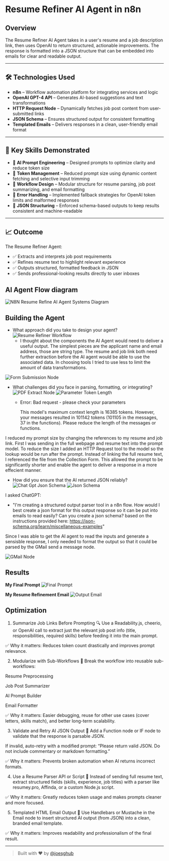# Resume Refiner AI Agent in n8n

## Overview
The Resume Refiner AI Agent takes in a user's resume and a job description link, then uses OpenAI to return structured, actionable improvements. The response is formatted into a JSON structure that can be embedded into emails for clear and readable output.

---

## 🛠️ Technologies Used

- **n8n** – Workflow automation platform for integrating services and logic
- **OpenAI GPT-4 API** – Generates AI-based suggestions and text transformations
- **HTTP Request Node** – Dynamically fetches job post content from user-submitted links
- **JSON Schema** – Ensures structured output for consistent formatting
- **Templated Emails** – Delivers responses in a clean, user-friendly email format

---

## 🧰 Key Skills Demonstrated

- 🔹 **AI Prompt Engineering** – Designed prompts to optimize clarity and reduce token size
- 🔹 **Token Management** – Reduced prompt size using dynamic content fetching and selective input trimming
- 🔹 **Workflow Design** – Modular structure for resume parsing, job post summarizing, and email formatting
- 🔹 **Error Handling** – Implemented fallback strategies for OpenAI token limits and malformed responses
- 🔹 **JSON Structuring** – Enforced schema-based outputs to keep results consistent and machine-readable

---

## 📈 Outcome

The Resume Refiner Agent:
- ✅ Extracts and interprets job post requirements
- ✅ Refines resume text to highlight relevant experience
- ✅ Outputs structured, formatted feedback in JSON
- ✅ Sends professional-looking results directly to user inboxes
## AI Agent Flow diagram
![N8N Resume Refine AI Agent Systems Diagram](https://github.com/joesghub/n8n_ai_agent_resume_refiner/blob/main/img/Resume_refiner_n8n.png?raw=true)

## Building the Agent
- What approach did you take to design your agent?
![Resume Refiner Workflow](https://github.com/joesghub/n8n_ai_agent_resume_refiner/blob/main/img/resume%20refiner%20workflow.png?raw=true)
    - I thought about the components the AI Agent would need to deliver a useful output. The simplest pieces are the applicant name and email address, those are string type. The resume and job link both need further extraction before the AI agent would be able to use the associated data. In choosing tools I tried to use less to limit the amount of data transformations.
 
![Form Submission Node](https://github.com/joesghub/n8n_ai_agent_resume_refiner/blob/main/img/form%20submission%20node.png?raw=true) 

- What challenges did you face in parsing, formatting, or integrating?
![PDF Extract Node]([https://github.com/joesghub/n8n_ai_agent_resume_refiner/blob/main/img/form%20submission%20node.png?raw=true](https://github.com/joesghub/n8n_ai_agent_resume_refiner/blob/main/img/pdf%20extract%20node.png?raw=true)) 
![Parameter Token Length](https://github.com/joesghub/n8n_ai_agent_resume_refiner/blob/main/img/parameter%20token%20length.png?raw=true)
  - Error: Bad request - please check your parameters
    
    This model's maximum context length is 16385 tokens. However, your messages resulted in 101142 tokens (101105 in the messages, 37 in the functions). Please reduce the length of the messages or functions.

I reduced my prompt size by changing the references to my resume and job link. First I was sending in the full webpage and resume text into the prompt model. To reduce the size I added an HTTP Request tool to the model so the lookup would be run after the prompt. Instead of linking the full resume text, I referenced the file from the Collection Form. This allowed the prompt to be significantly shorter and enable the agent to deliver a response in a more effecient manner. 

- How did you ensure that the AI returned JSON reliably?
![Chat Gpt Json Schema](https://github.com/joesghub/n8n_ai_agent_resume_refiner/blob/main/img/chat%20gpt%20json%20schema.png?raw=true)
![Json Schema](https://github.com/joesghub/n8n_ai_agent_resume_refiner/blob/main/img/json%20schema.png?raw=true)

I asked ChatGPT: 
- "I'm creating a structured output parser tool in a n8n flow. How would I best create a json format for this output response so it can be put into emails to read easily? Can you create a json schema? based on the instructions provided here: https://json-schema.org/learn/miscellaneous-examples"

Since I was able to get the AI agent to read the inputs and generate a sensisble response, I only needed to format the output so that it could be parsed by the GMail send a message node. 

![GMail Node](https://github.com/joesghub/n8n_ai_agent_resume_refiner/blob/main/img/email%20node.png?raw=true)


## Results
**My Final Prompt**
![Final Prompt](https://github.com/joesghub/n8n_ai_agent_resume_refiner/blob/main/img/final%20prompt.png?raw=true)

**My Resume Refinement Email**
![Output Email](https://github.com/joesghub/n8n_ai_agent_resume_refiner/blob/main/img/refiner%20output%20email.png?raw=true)


## Optimization
1. Summarize Job Links Before Prompting
🔍 Use a Readability.js, cheerio, or OpenAI call to extract just the relevant job post info (title, responsibilities, required skills) before feeding it into the main prompt.

✅ Why it matters: Reduces token count drastically and improves prompt relevance.

2. Modularize with Sub-Workflows
🧩 Break the workflow into reusable sub-workflows:

Resume Preprocessing

Job Post Summarizer

AI Prompt Builder

Email Formatter

✅ Why it matters: Easier debugging, reuse for other use cases (cover letters, skills match), and better long-term scalability.

3. Validate and Retry AI JSON Output
🧠 Add a Function node or IF node to validate that the response is parsable JSON.

If invalid, auto-retry with a modified prompt:
“Please return valid JSON. Do not include commentary or markdown formatting.”

✅ Why it matters: Prevents broken automation when AI returns incorrect formats.

4. Use a Resume Parser API or Script
📄 Instead of sending full resume text, extract structured fields (skills, experience, job titles) with a parser like resumey.pro, Affinda, or a custom Node.js script.

✅ Why it matters: Greatly reduces token usage and makes prompts cleaner and more focused.

5. Templated HTML Email Output
💌 Use Handlebars or Mustache in the Email node to insert structured AI output (from JSON) into a clean, branded email template.

✅ Why it matters: Improves readability and professionalism of the final result.

---

> Built with ❤️ by [@joesghub](https://github.com/joesghub)
